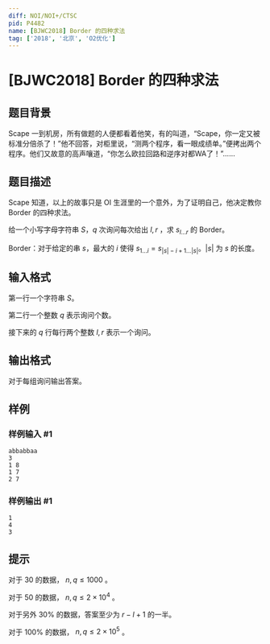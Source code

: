 ```yaml
---
diff: NOI/NOI+/CTSC
pid: P4482
name: [BJWC2018] Border 的四种求法
tag: ['2018', '北京', 'O2优化']
---
```

# [BJWC2018] Border 的四种求法
## 题目背景

Scape 一到机房，所有做题的人便都看着他笑，有的叫道，“Scape，你一定又被标准分倍杀了！”他不回答，对柜里说，“测两个程序，看一眼成绩单。”便拷出两个程序。他们又故意的高声嚷道，“你怎么欧拉回路和逆序对都WA了！”……
## 题目描述

Scape 知道，以上的故事只是 OI 生涯里的一个意外，为了证明自己，他决定教你 $\text{Border}$ 的四种求法。

给一个小写字母字符串 $S$，$q$ 次询问每次给出 $l,r$ ，求 $s_{l\ldots r}$ 的 $\text{Border}$。

$\text{Border}$：对于给定的串 $s$，最大的 $i$ 使得 $s_{1\ldots i} = s_{|s|-i+1\ldots |s|}$。$|s|$ 为 $s$ 的长度。
## 输入格式

第一行一个字符串 $S$。

第二行一个整数 $q$ 表示询问个数。

接下来的 $q$ 行每行两个整数 $l,r$ 表示一个询问。
## 输出格式

对于每组询问输出答案。
## 样例

### 样例输入 #1
```
abbabbaa
3
1 8
1 7
2 7
```
### 样例输出 #1
```
1
4
3
```
## 提示

对于 $30%$ 的数据， $n,q\leq 1000$ 。

对于 $50%$ 的数据， $n,q\leq 2\times 10^4$ 。

对于另外 $30\%$ 的数据，答案至少为 $r-l+1$ 的一半。

对于 $100\%$ 的数据， $n,q\leq 2\times 10^5$ 。
